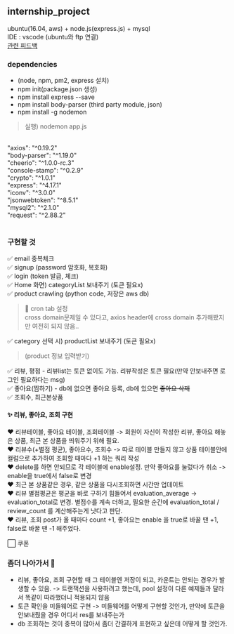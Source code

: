 ## internship_project
ubuntu(16.04, aws) + node.js(express.js) + mysql <br>
IDE : vscode (ubuntu와 ftp 연결) <br>
<a href='https://github.com/ujin2021/2020_summer_internship'>관련 피드백</a>
<br>
### dependencies
* (node, npm, pm2, express 설치)
* npm init(package.json 생성)
* npm install express --save
* npm install body-parser (third party module, json)
* npm install -g nodemon
> 실행) nodemon app.js
<br>
"axios": "^0.19.2" <br>
"body-parser": "^1.19.0" <br>
"cheerio": "^1.0.0-rc.3" <br>
"console-stamp": "^0.2.9" <br>
"crypto": "^1.0.1" <br>
"express": "^4.17.1" <br>
"iconv": "^3.0.0" <br>
"jsonwebtoken": "^8.5.1" <br>
"mysql2": "^2.1.0" <br>
"request": "^2.88.2" <br>

<br>

### 구현할 것
✅ email 중복체크 <br>
✅ signup (password 암호화, 복호화) <br>
✅ login (token 발급, 체크) <br>
✅ Home 화면) categoryList 보내주기 (토큰 필요x) <br>
✅ product crawling (python code, 저장은 aws db)
> 💭 cron tab 설정  <br>
> cross domain문제일 수 있다고, axios header에 cross domain 추가해봤지만 여전히 되지 않음..

✅ category 선택 시) productList 보내주기 (토큰 필요x) <br>
> (product 정보 입력받기)

✅ 리뷰, 평점 - 리뷰list는 토큰 없이도 가능. 리뷰작성은 토큰 필요(만약 안보내주면 로그인 필요하다는 msg) <br>
✅ 좋아요(찜하기) - db에 없으면 좋아요 등록, db에 있으면 ~~좋아요 삭제~~ <br>
✅ 조회수, 최근본상품 
<br>

#### :sparkles: 리뷰, 좋아요, 조회 구현 
:hearts: 리뷰테이블, 좋아요 테이블, 조회테이블 -> 회원이 자신이 작성한 리뷰, 좋아요 해놓은 상품, 최근 본 상품을 띄워주기 위해 필요. <br>
:hearts: 리뷰수(+별점 평균), 좋아요수, 조회수 -> 따로 테이블 만들지 않고 상품 테이블안에 컬럼으로 추가하여 조회할 때마다 +1 하는 쿼리 작성 <br>
:hearts: delete를 하면 안되므로 각 테이블에 enable설정. 만약 좋아요를 눌렀다가 취소 -> enable을 true에서 false로 변경 <br>
:hearts: 최근 본 상품같은 경우, 같은 상품을 다시조회하면 시간만 업데이트 <br>
:hearts: 리뷰 별점평균은 평균을 바로 구하기 힘들어서 evaluation_average -> evaluation_total로 변경. 별점수를 계속 더하고, 필요한 순간에 evaluation_total / review_count 를 계산해주는게 낫다고 판단. <br>
:hearts: 리뷰, 조회 post가 올 때마다 count +1, 좋아요는 enable 을 true로 바꿀 땐 +1, false로 바꿀 땐 -1 해주었다. <br>

⬜️ 쿠폰 <br>

### 좀더 나아가서 :feet:
* 리뷰, 좋아요, 조회 구현할 때 그 테이블엔 저장이 되고, 카운트는 안되는 경우가 발생할 수 있음. -> 트랜잭션을 사용하려고 했는데, pool 설정이 다른 예제들과 달라서 똑같이 따라했더니 적용되지 않음
* 토큰 확인을 미들웨어로 구현 -> 미들웨어를 어떻게 구현할 것인가, 만약에 토큰을 안보내줬을 경우 어디서 res를 보내주는가
* db 조회하는 것이 중복이 많아서 좀더 간결하게 표현하고 싶은데 어떻게 할 것인가.
